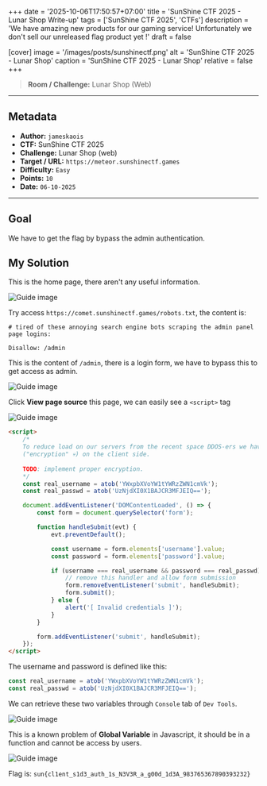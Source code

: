 +++
date = '2025-10-06T17:50:57+07:00'
title = 'SunShine CTF 2025 - Lunar Shop Write-up'
tags = ['SunShine CTF 2025', 'CTFs']
description = 'We have amazing new products for our gaming service! Unfortunately we don't sell our unreleased flag product yet !'
draft = false

[cover]
  image = '/images/posts/sunshinectf.png'
  alt = 'SunShine CTF 2025 - Lunar Shop'
  caption = 'SunShine CTF 2025 - Lunar Shop'
  relative = false
+++

> **Room / Challenge:** Lunar Shop (Web)

---

## Metadata

-   **Author:** `jameskaois`
-   **CTF:** SunShine CTF 2025
-   **Challenge:** Lunar Shop (web)
-   **Target / URL:** `https://meteor.sunshinectf.games`
-   **Difficulty:** `Easy`
-   **Points:** `10`
-   **Date:** `06-10-2025`

---

## Goal

We have to get the flag by bypass the admin authentication.

## My Solution

This is the home page, there aren't any useful information.

![Guide image](/images/posts/lunar-auth-1.png)

Try access `https://comet.sunshinectf.games/robots.txt`, the content is:

```
# tired of these annoying search engine bots scraping the admin panel page logins:

Disallow: /admin
```

This is the content of `/admin`, there is a login form, we have to bypass this to get access as admin.

![Guide image](/images/posts/lunar-auth-2.png)

Click **View page source** this page, we can easily see a `<script>` tag

![Guide image](/images/posts/lunar-auth-3.png)

```html
<script>
    /*
    To reduce load on our servers from the recent space DDOS-ers we have lowered login attempts by using Base64 encoded encryption
    ("encryption" 💀) on the client side.
    
    TODO: implement proper encryption.
    */
    const real_username = atob('YWxpbXVoYW1tYWRzZWN1cmVk');
    const real_passwd = atob('UzNjdXI0X1BAJCR3MFJEIQ==');

    document.addEventListener('DOMContentLoaded', () => {
        const form = document.querySelector('form');

        function handleSubmit(evt) {
            evt.preventDefault();

            const username = form.elements['username'].value;
            const password = form.elements['password'].value;

            if (username === real_username && password === real_passwd) {
                // remove this handler and allow form submission
                form.removeEventListener('submit', handleSubmit);
                form.submit();
            } else {
                alert('[ Invalid credentials ]');
            }
        }

        form.addEventListener('submit', handleSubmit);
    });
</script>
```

The username and password is defined like this:

```javascript
const real_username = atob('YWxpbXVoYW1tYWRzZWN1cmVk');
const real_passwd = atob('UzNjdXI0X1BAJCR3MFJEIQ==');
```

We can retrieve these two variables through `Console` tab of `Dev Tools`.

![Guide image](/images/posts/lunar-auth-4.png)

This is a known problem of **Global Variable** in Javascript, it should be in a function and cannot be access by users.

![Guide image](/images/posts/lunar-auth-5.png)

Flag is: `sun{cl1ent_s1d3_auth_1s_N3V3R_a_g00d_1d3A_983765367890393232}`
